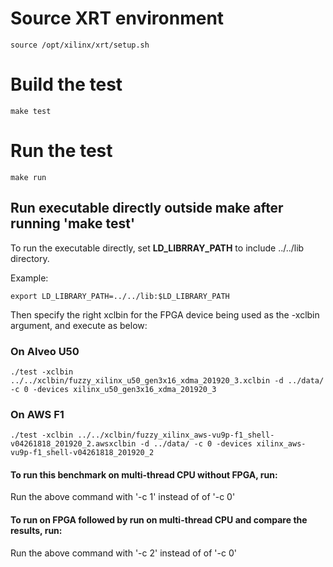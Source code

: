 # Source XRT environment
`source /opt/xilinx/xrt/setup.sh`

# Build the test
`make test`

# Run the test 
`make run`

## Run executable directly outside make after running 'make test'
To run the executable directly, set **LD_LIBRRAY_PATH** to include ../../lib directory.

Example: 

`export LD_LIBRARY_PATH=../../lib:$LD_LIBRARY_PATH`

Then specify the right xclbin for the FPGA device being used as the -xclbin argument, and execute as below:

### On Alveo U50
`./test -xclbin ../../xclbin/fuzzy_xilinx_u50_gen3x16_xdma_201920_3.xclbin -d ../data/ -c 0 -devices xilinx_u50_gen3x16_xdma_201920_3`

### On AWS F1 
`./test -xclbin ../../xclbin/fuzzy_xilinx_aws-vu9p-f1_shell-v04261818_201920_2.awsxclbin -d ../data/ -c 0 -devices xilinx_aws-vu9p-f1_shell-v04261818_201920_2`

#### To run this benchmark on multi-thread CPU without FPGA, run:
Run the above command with '-c 1' instead of of '-c 0'

#### To run on FPGA followed by run on multi-thread CPU and compare the results, run:
Run the above command with '-c 2' instead of of '-c 0'

